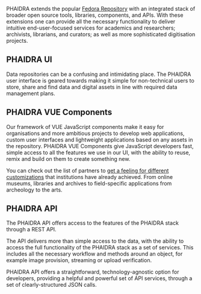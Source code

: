 PHAIDRA extends the popular [Fedora Repository](https://fedora.lyrasis.org/) with an integrated stack of broader open source tools, libraries, components, and APIs. With these extensions one can provide all the necessary functionality to deliver intuitive end-user-focused services for academics and researchers; archivists, librarians, and curators; as well as more sophisticated digitisation projects.

## PHAIDRA UI

Data repositories can be a confusing and intimidating place. The PHAIDRA user interface is geared towards making it simple for non-technical users to store, share and find data and digital assets in line with required data management plans. 


## PHAIDRA VUE Components

Our framework of VUE JavaScript components make it easy for organisations and more ambitious projects to develop web applications, custom user interfaces and lightweight applications based on any assets in the repository. PHAIDRA VUE Components give JavaScript developers fast, simple access to all the features we use in our UI, with the ability to reuse, remix and build on them to create something new.

You can check out the list of partners to [get a feeling for different customizations](/community/list-of-partners/) that institutions have already achieved. From online museums, libraries and archives to field-specific applications from archeology to the arts.


## PHAIDRA API

The PHAIDRA API offers access to the features of the PHAIDRA stack through a REST API. 

The API delivers more than simple access to the data, with the ability to access the full functionality of the PHAIDRA stack as a set of services. This includes all the necessary workflow and methods around an object, for example image provision, streaming or upload verification. 

PHAIDRA API offers a straightforward, technology-agnostic option for developers, providing a helpful and powerful set of API services, through a set of clearly-structured JSON calls. 
